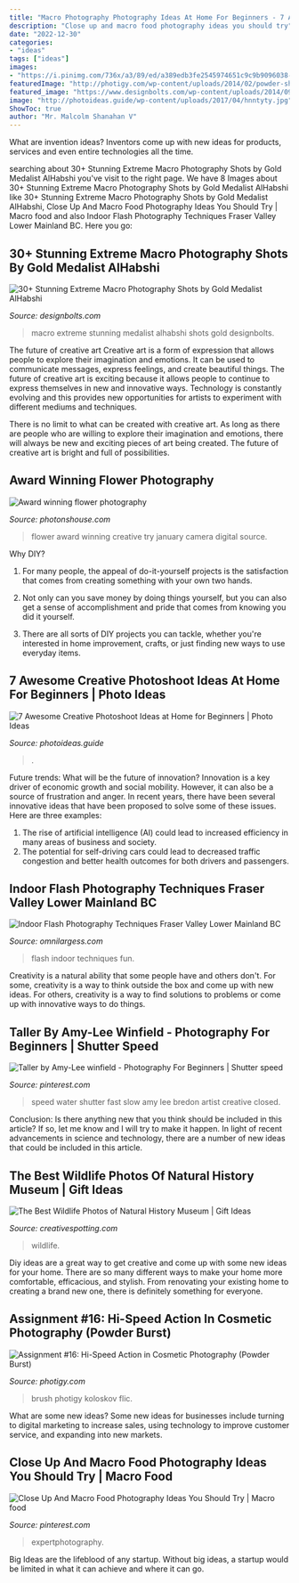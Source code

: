 ```yaml
---
title: "Macro Photography Photography Ideas At Home For Beginners - 7 Awesome Creative Photoshoot Ideas At Home For Beginners"
description: "Close up and macro food photography ideas you should try"
date: "2022-12-30"
categories:
- "ideas"
tags: ["ideas"]
images:
- "https://i.pinimg.com/736x/a3/89/ed/a389edb3fe2545974651c9c9b9096038--fast-shutter-speed-slow-shutter.jpg"
featuredImage: "http://photigy.com/wp-content/uploads/2014/02/powder-shot1640.jpg"
featured_image: "https://www.designbolts.com/wp-content/uploads/2014/09/long_legged_green_fly_Extreme-Macro-Photography.jpg"
image: "http://photoideas.guide/wp-content/uploads/2017/04/hnntyty.jpg"
ShowToc: true
author: "Mr. Malcolm Shanahan V"
---
```



What are invention ideas?
Inventors come up with new ideas for products, services and even entire technologies all the time.

	

		
searching about 30+ Stunning Extreme Macro Photography Shots by Gold Medalist AlHabshi you've visit to the right page. We have 8 Images about 30+ Stunning Extreme Macro Photography Shots by Gold Medalist AlHabshi like 30+ Stunning Extreme Macro Photography Shots by Gold Medalist AlHabshi, Close Up And Macro Food Photography Ideas You Should Try | Macro food and also Indoor Flash Photography Techniques Fraser Valley Lower Mainland BC. Here you go:
		
    
## 30+ Stunning Extreme Macro Photography Shots By Gold Medalist AlHabshi

<img loading=lazy src="https://www.designbolts.com/wp-content/uploads/2014/09/long_legged_green_fly_Extreme-Macro-Photography.jpg" onerror="this.onerror=null;this.src='https://tse3.mm.bing.net/th?id=OIP.8kUzaYEnNVqQCPRxMdUCsQHaKZ&amp;pid=15.1';" alt="30+ Stunning Extreme Macro Photography Shots by Gold Medalist AlHabshi">

_Source: designbolts.com_

>macro extreme stunning medalist alhabshi shots gold designbolts. 

	

The future of creative art
Creative art is a form of expression that allows people to explore their imagination and emotions. It can be used to communicate messages, express feelings, and create beautiful things.
The future of creative art is exciting because it allows people to continue to express themselves in new and innovative ways. Technology is constantly evolving and this provides new opportunities for artists to experiment with different mediums and techniques.

There is no limit to what can be created with creative art. As long as there are people who are willing to explore their imagination and emotions, there will always be new and exciting pieces of art being created. The future of creative art is bright and full of possibilities.

    
## Award Winning Flower Photography

<img loading=lazy src="http://photonshouse.com/photo/f3/f3fcc93911964dbf7809fa1d573975ed.jpg" onerror="this.onerror=null;this.src='https://tse1.mm.bing.net/th?id=OIP.4f661yVB-Bj1fib3Td0tggHaLN&amp;pid=15.1';" alt="Award winning flower photography">

_Source: photonshouse.com_

>flower award winning creative try january camera digital source. 

	

Why DIY?
1. For many people, the appeal of do-it-yourself projects is the satisfaction that comes from creating something with your own two hands.
2. Not only can you save money by doing things yourself, but you can also get a sense of accomplishment and pride that comes from knowing you did it yourself.

3. There are all sorts of DIY projects you can tackle, whether you're interested in home improvement, crafts, or just finding new ways to use everyday items.

    
## 7 Awesome Creative Photoshoot Ideas At Home For Beginners | Photo Ideas

<img loading=lazy src="http://photoideas.guide/wp-content/uploads/2017/04/hnntyty.jpg" onerror="this.onerror=null;this.src='https://tse3.mm.bing.net/th?id=OIP.8hnsGC1cR-HCHA3YN4AwJwAAAA&amp;pid=15.1';" alt="7 Awesome Creative Photoshoot Ideas at Home for Beginners | Photo Ideas">

_Source: photoideas.guide_

>. 

	

Future trends: What will be the future of innovation?
Innovation is a key driver of economic growth and social mobility. However, it can also be a source of frustration and anger. In recent years, there have been several innovative ideas that have been proposed to solve some of these issues. Here are three examples:
1. The rise of artificial intelligence (AI) could lead to increased efficiency in many areas of business and society.
2. The potential for self-driving cars could lead to decreased traffic congestion and better health outcomes for both drivers and passengers.

    
## Indoor Flash Photography Techniques Fraser Valley Lower Mainland BC

<img loading=lazy src="http://omnilargess.com/wp-content/uploads/2012/10/Image-2013-04-30-at-2.49-PM.jpg" onerror="this.onerror=null;this.src='https://tse4.mm.bing.net/th?id=OIP.mZB_lbmdpTj9jvjwvY90LQHaE8&amp;pid=15.1';" alt="Indoor Flash Photography Techniques Fraser Valley Lower Mainland BC">

_Source: omnilargess.com_

>flash indoor techniques fun. 

	

Creativity is a natural ability that some people have and others don't. For some, creativity is a way to think outside the box and come up with new ideas. For others, creativity is a way to find solutions to problems or come up with innovative ways to do things.

    
## Taller By Amy-Lee Winfield - Photography For Beginners | Shutter Speed

<img loading=lazy src="https://i.pinimg.com/736x/a3/89/ed/a389edb3fe2545974651c9c9b9096038--fast-shutter-speed-slow-shutter.jpg" onerror="this.onerror=null;this.src='https://tse1.mm.bing.net/th?id=OIP.WxuqGyEXaqWB9aqnTvfJswHaGn&amp;pid=15.1';" alt="Taller by Amy-Lee winfield - Photography For Beginners | Shutter speed">

_Source: pinterest.com_

>speed water shutter fast slow amy lee bredon artist creative closed. 

	

Conclusion: Is there anything new that you think should be included in this article? If so, let me know and I will try to make it happen.
In light of recent advancements in science and technology, there are a number of new ideas that could be included in this article.

    
## The Best Wildlife Photos Of Natural History Museum | Gift Ideas

<img loading=lazy src="https://www.creativespotting.com/wp-content/uploads/2016/09/The-Best-Wildlife-Photos-of-2016-5.jpg" onerror="this.onerror=null;this.src='https://tse2.mm.bing.net/th?id=OIP.T6aNNw43Psl68rQL-nbWDAHaE3&amp;pid=15.1';" alt="The Best Wildlife Photos of Natural History Museum | Gift Ideas">

_Source: creativespotting.com_

>wildlife. 

	

Diy ideas are a great way to get creative and come up with some new ideas for your home. There are so many different ways to make your home more comfortable, efficacious, and stylish. From renovating your existing home to creating a brand new one, there is definitely something for everyone.

    
## Assignment #16: Hi-Speed Action In Cosmetic Photography (Powder Burst)

<img loading=lazy src="http://photigy.com/wp-content/uploads/2014/02/powder-shot1640.jpg" onerror="this.onerror=null;this.src='https://tse1.mm.bing.net/th?id=OIP._07u7WoE_DXFC7xCcMDbvgHaFL&amp;pid=15.1';" alt="Assignment #16: Hi-Speed Action in Cosmetic Photography (Powder Burst)">

_Source: photigy.com_

>brush photigy koloskov flic. 

	

What are some new ideas?
Some new ideas for businesses include turning to digital marketing to increase sales, using technology to improve customer service, and expanding into new markets.

    
## Close Up And Macro Food Photography Ideas You Should Try | Macro Food

<img loading=lazy src="https://i.pinimg.com/736x/37/9c/5e/379c5e6c1ec0c39dab83c639bbc864fc.jpg" onerror="this.onerror=null;this.src='https://tse1.mm.bing.net/th?id=OIP.b5nDPj1rzCV08Favz7YxwQHaEO&amp;pid=15.1';" alt="Close Up And Macro Food Photography Ideas You Should Try | Macro food">

_Source: pinterest.com_

>expertphotography. 

	

Big Ideas are the lifeblood of any startup. Without big ideas, a startup would be limited in what it can achieve and where it can go.

